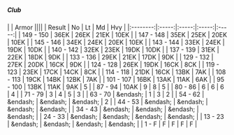 ##### Club

|      | Armor ||||
| Result | No | Lt | Md | Hvy |
|:--------:|:-----:|:-----:|:-----:|:-----:|
| 149 - 150 | 36EK | 26EK | 21EK | 10EK |
| 147 - 148 | 35EK | 25EK | 20EK | 10EK |
| 145 - 146 | 34EK | 24EK | 20EK | 10EK |
| 143 - 144 | 33EK | 24EK | 19DK | 10DK |
| 140 - 142 | 32EK | 23EK | 19DK | 10DK |
| 137 - 139 | 31EK | 22EK | 18DK | 9DK |
| 133 - 136 | 29EK | 21EK | 17DK | 9DK |
| 129 - 132 | 27EK | 20DK | 16CK | 9DK |
| 124 - 128 | 26EK | 19DK | 16CK | 8CK |
| 119 - 123 | 23EK | 17CK | 14CK | 8CK |
| 114 - 118 | 21DK | 16CK | 13BK | 7AK |
| 108 - 113 | 19CK | 14BK | 12BK | 7AK |
| 101 - 107 | 16BK | 13AK | 11AK | 6AK |
| 95 - 100 | 13BK | 11AK | 9AK | 5 |
| 87 - 94 | 10AK | 9 | 8 | 5 |
| 80 - 86 | 6 | 6 | 6 | 4 |
| 71 - 79 | 3 | 4 | 5 | 3 |
| 63 - 70 | &endash;  | 1 | 3 | 2 |
| 54 - 62 | &endash;  | &endash;  | &endash;  | 2 |
| 44 - 53 | &endash;  | &endash;  | &endash;  | &endash;  |
| 34 - 43 | &endash;  | &endash;  | &endash;  | &endash;  |
| 24 - 33 | &endash;  | &endash;  | &endash;  | &endash;  |
| 13 - 23 | &endash;  | &endash;  | &endash;  | &endash;  |
| 1 - F | F | F | F | F |
